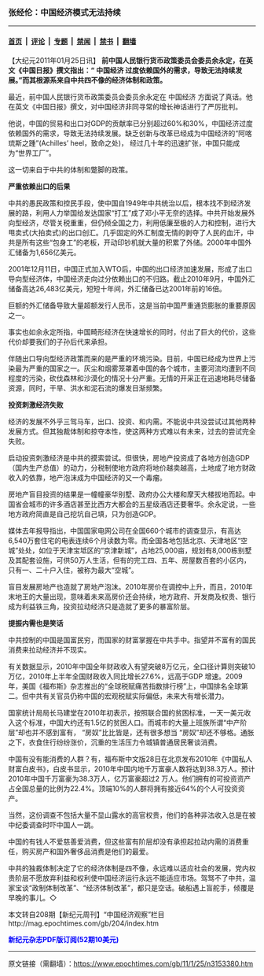 ### 张经伦：中国经济模式无法持续

---

#### [首页](../../../..?n3153380) &nbsp;|&nbsp; [评论](../../../../../epoch-comment?n3153380) &nbsp;|&nbsp; [专题](../../../../../epoch-special?n3153380) &nbsp;|&nbsp; [禁闻](../../../../../epoch-news?n3153380) &nbsp;|&nbsp; [禁书](../../../../../books?n3153380) &nbsp;|&nbsp; [翻墙](https://github.com/gfw-breaker/nogfw/blob/master/README.md?n3153380)


<div class="post_content" id="artbody" itemprop="articleBody">
 <!-- article content begin -->
 <p>
  【大纪元2011年01月25日讯】
  <b>
   前中国人民银行货币政策委员会委员余永定，在英文《中国日报》撰文指出：“
   <ok href="https://www.epochtimes.com/gb/tag/%E4%B8%AD%E5%9B%BD%E7%BB%8F%E6%B5%8E.html">
    中国经济
   </ok>
   过度依赖国外的需求，导致无法持续发展。”而其根源系来自中共四不像的经济体制和政策。
  </b>
 </p>
 <p>
  最近，前中国人民银行货币政策委员会委员余永定在
  <ok href="https://www.epochtimes.com/gb/tag/%E4%B8%AD%E5%9B%BD%E7%BB%8F%E6%B5%8E.html">
   中国经济
  </ok>
  方面说了真话。他在英文《中国日报》撰文，对中国经济非同寻常的增长神话进行了严厉批判。
 </p>
 <p>
  他说，中国的贸易和出口对GDP的贡献率已分别超过60%和30%，中国经济过度依赖国外的需求，导致无法持续发展。缺乏创新与改革已经成为中国经济的“阿喀琉斯之踵”(Achilles’ heel，致命之处)， 经过几十年的迅速扩张，中国只能成为“世界工厂”。
 </p>
 <p>
  这一切来自于中共的体制和蹩脚的政策。
 </p>
 <p>
  <b>
   严重依赖出口的后果
  </b>
 </p>
 <p>
  中共的愚民政策和控民手段，使中国自1949年中共统治以后，根本找不到经济发展的路，利用人力举国给发达国家“打工”成了邓小平无奈的选择。中共开始发展外向型经济，尽管关税重重，但仍倾全国之力，利用低廉至极的人力和控制，进行大甩卖式(大拍卖式)的出口创汇。几乎固定的外汇制度无情的剥夺了人民的血汗，中共是所有这些“包身工”的老板，开动印钞机就大量的积累了外储。2000年中国外汇储备为1,656亿美元。
 </p>
 <p>
  2001年12月11日，中国正式加入WTO后，中国的出口经济加速发展，形成了出口导向型经济体，中国经济走向过分依赖出口的不归路。截止2010年9月，中国外汇储备高达26,483亿美元，短短十年间，外汇储备已达2001年前的16倍。
 </p>
 <p>
  巨额的外汇储备导致大量超额发行人民币，这是当前中国严重通货膨胀的重要原因之一。
 </p>
 <p>
  事实也如余永定所指，中国畸形经济在快速增长的同时，付出了巨大的代价，这些代价却要我们的子孙后代来承担。
 </p>
 <p>
  伴随出口导向型经济政策而来的是严重的环境污染。目前，中国已经成为世界上污染最为严重的国家之一。灰尘和烟雾笼罩着中国的各个城市，主要河流均遭到不同程度的污染，砍伐森林和沙漠化的情况十分严重。无情的开采正在迅速地耗尽储备资源，同时，干旱、洪水和泥石流的爆发日渐频繁。
 </p>
 <p>
  <b>
   投资刺激经济失败
  </b>
 </p>
 <p>
  经济的发展不外乎三驾马车，出口、投资、和内需。不能说中共没尝试过其他两种发展方式。但其独裁体制和掠夺本性，使这两种方式难以有未来，过去的尝试完全失败。
 </p>
 <p>
  启动投资刺激经济是中共的摸索尝试。但很快，房地产投资成了各地方创造GDP（国内生产总值）的动力，分税制使地方政府将地价越卖越高，土地成了地方财政收入的依靠，地产泡沫成为中国经济的又一个毒瘤。
 </p>
 <p>
  房地产盲目投资的结果是一幢幢豪华别墅、政府办公大楼和摩天大楼拔地而起。中国省会城市的许多酒店甚至比西方大都会的五星级酒店还要奢华。余永定说，一些地方政府简直是自己挖坑自己填，只为创造GDP。
 </p>
 <p>
  媒体去年报导指出，中国国家电网公司在全国660个城市的调查显示，有高达6,540万套住宅的电表连续6个月读数为零。而全国各地包括北京、天津地区“空城”处处，如位于天津宝坻区的“京津新城”，占地25,000亩，规划有8,000栋别墅及其配套设施，可供50万人生活，但有的完工四、五年、房屋数百套的小区内，只有一、二十户入住，被称为最大“空城”。
 </p>
 <p>
  盲目发展房地产也造就了房地产泡沫。2010年房价在调控中上升，而且，2010年末地王的大量出现，意味着未来高房价还会持续，地方政府、开发商及权贵、银行成为利益铁三角，投资拉动经济只是造就了更多的暴富阶层。
 </p>
 <p>
  <b>
   提振内需也是笑话
  </b>
 </p>
 <p>
  中共控制的中国是国富民穷，而国家的财富掌握在中共手中。指望并不富有的国民消费来拉动经济并不现实。
 </p>
 <p>
  有关数据显示，2010年中国全年财政收入有望突破8万亿元，全口径计算则突破10万亿，2010年上半年全国财政收入同比增长27.6%，远高于GDP 增速。2009年，美国《福布斯》杂志推出的“全球税赋痛苦指数排行榜”上，中国排名全球第二。但中共有关官员仍称中国的宏观税赋实际偏低，未来大有增长潜力。
 </p>
 <p>
  国家统计局局长马建堂在2010年初表示，按照联合国的贫困标准，一天一美元收入这个标准，中国大约还有1.5亿的贫困人口。而城市的大量上班族所谓“中产阶层”却也并不感到富有， “房奴”比比皆是，还有很多想当 “房奴”却还不够格。通胀之下，衣食住行纷纷涨价，沉重的生活压力令城镇普通居民奢谈消费。
 </p>
 <p>
  中国有没有能消费的人群？有，福布斯中文版28日在北京发布2010年《中国私人财富白皮书》，白皮书显示，2010年中国内地千万富豪人数将达到38.3万人。预计2010年中国千万富豪为38.3万人，亿万富豪超过2 万人。他们拥有的可投资资产占全国总量的比例为22.4%。顶端10%的人群将拥有接近64%的个人可投资资产。
 </p>
 <p>
  当然，这份调查不包括大量不显山露水的高官权贵，他们的各种非法收入总是在被中纪委调查时吓中国人一跳。
 </p>
 <p>
  中国的有钱人不爱慈善爱消费，但这些富有阶层却没有承担起拉动内需的消费重任，购买房产和国外奢侈品消费是他们的最爱。
 </p>
 <p>
  中共的独裁体制决定了它的经济体制是四不像，永远难以适应社会的发展，党内权贵阶层不愿放弃利益和权利使中国经济运行永远不能适应市场。驾驽不了中共，温家宝谈“政制体制改革”、“经济体制改革”，都只是空话。破船遇上盲舵手，倾覆是早晚的事儿。◇
 </p>
 <p>
  本文转自208期【新纪元周刊】“中国经济观察”栏目
  <br/>
  <ok href=" http://mag.epochtimes.com/gb/207/8903.htm " target="_blank">
   http://mag.epochtimes.com/gb/204/index.htm
  </ok>
 </p>
 <p>
  <ok href="http://mag.epochtimes.com/pdfmag/home.html">
   <font color="blue">
    <b>
     新纪元杂志PDF版订阅(52期10美元)
    </b>
   </font>
  </ok>
 </p>
 <!-- article content end -->
 <div id="below_article_ad">
 </div>
</div>


---

原文链接（需翻墙）：https://www.epochtimes.com/gb/11/1/25/n3153380.htm